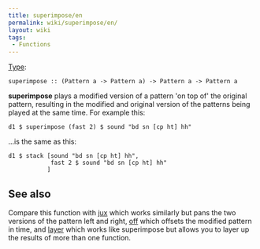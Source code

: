 ```yaml
---
title: superimpose/en
permalink: wiki/superimpose/en/
layout: wiki
tags:
 - Functions
---
```


<languages/> [Type](/wiki/Type_signature "wikilink"):

    superimpose :: (Pattern a -> Pattern a) -> Pattern a -> Pattern a

**superimpose** plays a modified version of a pattern 'on top of' the
original pattern, resulting in the modified and original version of the
patterns being played at the same time. For example this:

    d1 $ superimpose (fast 2) $ sound "bd sn [cp ht] hh"

...is the same as this:

    d1 $ stack [sound "bd sn [cp ht] hh",
                fast 2 $ sound "bd sn [cp ht] hh"
               ]

## See also

Compare this function with [jux](jux "wikilink") which works similarly
but pans the two versions of the pattern left and right,
[off](off "wikilink") which offsets the modified pattern in time, and
[layer](layer "wikilink") which works like superimpose but allows you to
layer up the results of more than one function.
